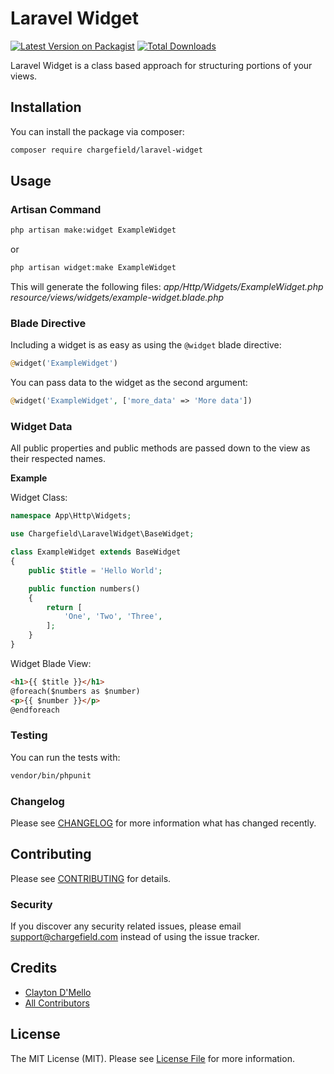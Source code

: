 # Laravel Widget

[![Latest Version on Packagist](https://img.shields.io/packagist/v/chargefield/laravel-widget.svg?style=flat-square)](https://packagist.org/packages/chargefield/laravel-widget)
[![Total Downloads](https://img.shields.io/packagist/dt/chargefield/laravel-widget.svg?style=flat-square)](https://packagist.org/packages/chargefield/laravel-widget)

Laravel Widget is a class based approach for structuring portions of your views.

## Installation

You can install the package via composer:

```bash
composer require chargefield/laravel-widget
```

## Usage

### Artisan Command

```bash
php artisan make:widget ExampleWidget
```

or

```bash
php artisan widget:make ExampleWidget
```

This will generate the following files:
_app/Http/Widgets/ExampleWidget.php_
_resource/views/widgets/example-widget.blade.php_

### Blade Directive

Including a widget is as easy as using the `@widget` blade directive:

```php
@widget('ExampleWidget')
```

You can pass data to the widget as the second argument:

```php
@widget('ExampleWidget', ['more_data' => 'More data'])
```

### Widget Data

All public properties and public methods are passed down to the view as their respected names.

**Example**

Widget Class:

```php
namespace App\Http\Widgets;

use Chargefield\LaravelWidget\BaseWidget;

class ExampleWidget extends BaseWidget
{
    public $title = 'Hello World';

    public function numbers()
    {
        return [
            'One', 'Two', 'Three',
        ];
    }
}
```

Widget Blade View:

```html
<h1>{{ $title }}</h1>
@foreach($numbers as $number)
<p>{{ $number }}</p>
@endforeach
```

### Testing

You can run the tests with:

```bash
vendor/bin/phpunit
```

### Changelog

Please see [CHANGELOG](CHANGELOG.md) for more information what has changed recently.

## Contributing

Please see [CONTRIBUTING](CONTRIBUTING.md) for details.

### Security

If you discover any security related issues, please email support@chargefield.com instead of using the issue tracker.

## Credits

-   [Clayton D'Mello](https://github.com/chargefield)
-   [All Contributors](../../contributors)

## License

The MIT License (MIT). Please see [License File](LICENSE.md) for more information.
